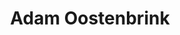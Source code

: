 ---
category: residents
layout: post
title: Adam Oostenbrink 
profession: graphic art
website: www.misteradam.org
image: /images/residents/adamoostenbrink_01.png
---